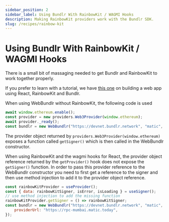 ```yaml
---
sidebar_position: 2
sidebar_label: Using Bundlr With RainbowKit / WAGMI Hooks
description: Making RainbowKit providers work with the Bundlr SDK.
slug: /recipes/rainbow-kit
---
```


# Using Bundlr With RainbowKit / WAGMI Hooks

There is a small bit of massaging needed to get Bundlr and RainbowKit to work together properly.

If you prefer to learn with a tutorial, we have [this one](/tutorials/file-uploader) on building a web app using React, RainbowKit and Bundlr.

When using WebBundlr without RainbowKit, the following code is used

```js
await window.ethereum.enable();
const provider = new providers.Web3Provider(window.ethereum);
await provider._ready();
const bundlr = new WebBundlr("https://devnet.bundlr.network", "matic", provider);
```

The provider object returned by `providers.Web3Provider(window.ethereum)` exposes a function called `getSigner()` which is then called in the WebBundlr constructor.

When using RainbowKit and the wagmi hooks for React, the provider object reference returned by the `getProvider()` hook does not expose the `getSigner()` function. In order to pass this provider reference to the WebBundlr constructor you need to first get a reference to the signer and then use method injection to add it to the provider object reference.

```js
const rainbowKitProvider = useProvider();
const { data: rainbowKitSigner, isError, isLoading } = useSigner();
// use method injection to add the missing function
rainbowKitProvider.getSigner = () => rainbowKitSigner;
const bundlr = new WebBundlr("https://devnet.bundlr.network", "matic", rainbowKitProvider, {
	providerUrl: "https://rpc-mumbai.matic.today",
});
```
